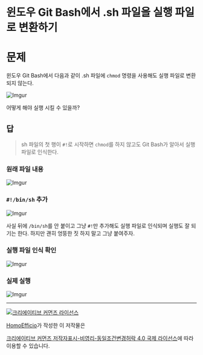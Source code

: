 # 윈도우 Git Bash에서 .sh 파일을 실행 파일로 변환하기


# 문제

윈도우 Git Bash에서 다음과 같이 .sh 파일에 `chmod` 명령을 사용해도 실행 파일로 변환되지 않는다.

![Imgur](http://i.imgur.com/rEjJJnN.png)

어떻게 해야 실행 시킬 수 있을까?

## 답

>sh 파일의 첫 행이 `#!`로 시작하면 `chmod`를 하지 않고도 Git Bash가 알아서 실행 파일로 인식한다.

### 원래 파일 내용

![Imgur](http://i.imgur.com/MkwARo0.png)

### `#!/bin/sh` 추가

![Imgur](http://i.imgur.com/ARorfuU.png)

사실 뒤에 `/bin/sh`를 안 붙이고 그냥 `#!`만 추가해도 실행 파일로 인식되며 실행도 잘 되기는 한다. 하지만 괜히 엉뚱한 짓 하지 말고 그냥 붙여주자.

### 실행 파일 인식 확인

![Imgur](http://i.imgur.com/ZXgKlTI.png)

### 실제 실행

![Imgur](http://i.imgur.com/GrM14u2.png)

----
<a rel="license" href="http://creativecommons.org/licenses/by-nc-sa/4.0/"><img alt="크리에이티브 커먼즈 라이선스" style="border-width:0" src="https://i.creativecommons.org/l/by-nc-sa/4.0/88x31.png" /></a>

<a href='https://www.facebook.com/hanmomhanda' target='_blank'>HomoEfficio</a>가 작성한 이 저작물은

<a rel="license" href="http://creativecommons.org/licenses/by-nc-sa/4.0/">크리에이티브 커먼즈 저작자표시-비영리-동일조건변경허락 4.0 국제 라이선스</a>에 따라 이용할 수 있습니다.
